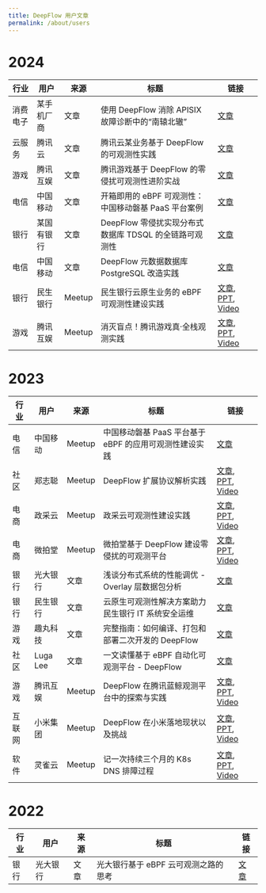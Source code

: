 ```yaml
---
title: DeepFlow 用户文章
permalink: /about/users
---
```


# 2024

| 行业     | 用户       | 来源   | 标题                                                   | 链接                                                                                                                                                                                                                                                 |
| -------- | ---------- | ------ | ------------------------------------------------------ | ---------------------------------------------------------------------------------------------------------------------------------------------------------------------------------------------------------------------------------------------------- |
| 消费电子 | 某手机厂商 | 文章   | 使用 DeepFlow 消除 APISIX 故障诊断中的“南辕北辙”       | [文章](https://mp.weixin.qq.com/s/a-x_ce6VO-L1SaXs8PKoAg)                                                                                                                                                                                            |
| 云服务   | 腾讯云     | 文章   | 腾讯云某业务基于 DeepFlow 的可观测性实践               | [文章](https://mp.weixin.qq.com/s/57e3dAvN9gYcwWGjt-BMbw)                                                                                                                                                                                            |
| 游戏     | 腾讯互娱   | 文章   | 腾讯游戏基于 DeepFlow 的零侵扰可观测性进阶实战         | [文章](https://mp.weixin.qq.com/s/6v5jPLSMD1SZJITIKvHpWA)                                                                                                                                                                                            |
| 电信     | 中国移动   | 文章   | 开箱即用的 eBPF 可观测性：中国移动磐基 PaaS 平台案例   | [文章](https://mp.weixin.qq.com/s/Byb_PJ7hlUAeTotAamgqRA)                                                                                                                                                                                            |
| 银行     | 某国有银行 | 文章   | DeepFlow 零侵扰实现分布式数据库 TDSQL 的全链路可观测性 | [文章](https://mp.weixin.qq.com/s/IJntZDqBpLOWP2-JGY6Hmw)                                                                                                                                                                                            |
| 电信     | 中国移动   | 文章   | DeepFlow 元数据数据库 PostgreSQL 改造实践              | [文章](https://mp.weixin.qq.com/s/1_8939kNHZjqrABB9nlzBg)                                                                                                                                                                                            |
| 银行     | 民生银行   | Meetup | 民生银行云原生业务的 eBPF 可观测性建设实践             | [文章](https://mp.weixin.qq.com/s/9XctB-EPqOPSbK1YL2JzlQ), [PPT](https://yunshan-guangzhou.oss-cn-beijing.aliyuncs.com/yunshan-ticket/pdf/ebae4e2d4d0ea71c28228c5e0dbb8f23_20231225162831.pdf), [Video](https://www.bilibili.com/video/BV1ag4y1C7DD) |
| 游戏     | 腾讯互娱   | Meetup | 消灭盲点！腾讯游戏真·全栈观测实践                      | [文章](https://mp.weixin.qq.com/s/vzRebv7TMrrRi8TUV9qj5A), [PPT](http://yunshan-guangzhou.oss-cn-beijing.aliyuncs.com/yunshan-ticket/pdf/580f8117457f0e2bbc2f3818f7d42300_20231225162841.pdf), [Video](https://www.bilibili.com/video/BV1ku4y1K7PF)  |

# 2023

| 行业   | 用户     | 来源   | 标题                                                   | 链接                                                                                                                                                                                                                                                |
| ------ | -------- | ------ | ------------------------------------------------------ | --------------------------------------------------------------------------------------------------------------------------------------------------------------------------------------------------------------------------------------------------- |
| 电信   | 中国移动 | Meetup | 中国移动磐基 PaaS 平台基于 eBPF 的应用可观测性建设实践 | [文章](https://mp.weixin.qq.com/s/ACS4AXFUk0uCXAsVTBi2SQ)                                                                                                                                                                                           |
| 社区   | 郑志聪   | Meetup | DeepFlow 扩展协议解析实践                              | [文章](https://mp.weixin.qq.com/s/GvUwamT-1VYHZQW34JBdow), [PPT](http://yunshan-guangzhou.oss-cn-beijing.aliyuncs.com/yunshan-ticket/pdf/50259d1f763207ff241a31b17231b871_20231201173751.pdf), [Video](https://www.bilibili.com/video/BV1pc411q7WH) |
| 电商   | 政采云   | Meetup | 政采云可观测性建设实践                                 | [文章](https://mp.weixin.qq.com/s/P_r1LQ3HerYNBYPZPClc2g), [PPT](http://yunshan-guangzhou.oss-cn-beijing.aliyuncs.com/yunshan-ticket/pdf/7698944121a1ce331c35428be49c2975_20230921103323.pdf), [Video](https://www.bilibili.com/video/BV1Sw411e7zC) |
| 电商   | 微拍堂   | Meetup | 微拍堂基于 DeepFlow 建设零侵扰的可观测平台             | [文章](https://mp.weixin.qq.com/s/P1tsmFW_9poIScxXCdOlLg), [PPT](http://yunshan-guangzhou.oss-cn-beijing.aliyuncs.com/yunshan-ticket/pdf/ab5c0568c000db0d0669c8c6a59c3551_20230921103335.pdf), [Video](https://www.bilibili.com/video/BV1zH4y1S7zG) |
| 银行   | 光大银行 | 文章   | 浅谈分布式系统的性能调优 - Overlay 层数据包分析        | [文章](https://mp.weixin.qq.com/s/aXwH6IIjCwZYHHqtqP2NSQ)                                                                                                                                                                                           |
| 银行   | 民生银行 | 文章   | 云原生可观测性解决方案助力民生银行 IT 系统安全运维     | [文章](https://mp.weixin.qq.com/s/rcCSDZfauhDdRD32hf5oxw)                                                                                                                                                                                           |
| 游戏   | 趣丸科技 | 文章   | 完整指南：如何编译、打包和部署二次开发的 DeepFlow      | [文章](https://mp.weixin.qq.com/s/-jWYq2rTRaTueuN0sAb3lA)                                                                                                                                                                                           |
| 社区   | Luga Lee | 文章   | 一文读懂基于 eBPF 自动化可观测平台 - DeepFlow          | [文章](https://mp.weixin.qq.com/s/vkHsvoxJ6Ep-githtJAv7g)                                                                                                                                                                                           |
| 游戏   | 腾讯互娱 | Meetup | DeepFlow 在腾讯蓝鲸观测平台中的探索与实践              | [文章](https://www.infoq.cn/article/raua40qhu5ejhmqb0mf3), [PPT](http://yunshan-guangzhou.oss-cn-beijing.aliyuncs.com/yunshan-ticket/pdf/1de79730a61f2f03dce9890862733cf4_20231031154518.pdf), [Video](https://www.bilibili.com/video/BV1o14y1S7iy) |
| 互联网 | 小米集团 | Meetup | DeepFlow 在小米落地现状以及挑战                        | [文章](https://mp.weixin.qq.com/s/0WMIdy1SoTYRTkU2e-PprQ), [PPT](http://yunshan-guangzhou.oss-cn-beijing.aliyuncs.com/yunshan-ticket/pdf/a1ee4bcf5678dbd276353f4b59f4aeff_20231031154555.pdf), [Video](https://www.bilibili.com/video/BV12u411h7bn) |
| 软件   | 灵雀云   | Meetup | 记一次持续三个月的 K8s DNS 排障过程                    | [文章](https://mp.weixin.qq.com/s/dDfckiTaALmFYHL6Tes_SA), [PPT](http://yunshan-guangzhou.oss-cn-beijing.aliyuncs.com/yunshan-ticket/pdf/ff69a942735788d654ba3b7d5acc24c6_20231031154454.pdf), [Video](https://www.bilibili.com/video/BV13X4y147UN) |

# 2022

| 行业 | 用户     | 来源 | 标题                                 | 链接                                                      |
| ---- | -------- | ---- | ------------------------------------ | --------------------------------------------------------- |
| 银行 | 光大银行 | 文章 | 光大银行基于 eBPF 云可观测之路的思考 | [文章](https://mp.weixin.qq.com/s/7GVplyh_pspcJ7c9qmfyOg) |
